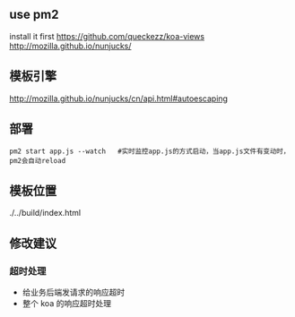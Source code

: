 ## use pm2

install it first
https://github.com/queckezz/koa-views
http://mozilla.github.io/nunjucks/

## 模板引擎

http://mozilla.github.io/nunjucks/cn/api.html#autoescaping

## 部署

```shell
pm2 start app.js --watch   #实时监控app.js的方式启动，当app.js文件有变动时，pm2会自动reload
```

## 模板位置

./../build/index.html

## 修改建议

### 超时处理

* 给业务后端发请求的响应超时
* 整个 koa 的响应超时处理
